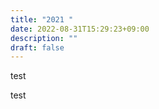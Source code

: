 ```yaml
---
title: "2021 "
date: 2022-08-31T15:29:23+09:00
description: ""
draft: false
---
```

<!--
NOTE:
Tilte is displayed as Topic title in Home page and Listing page.
Description is displayed as Short summary in Home page.
This area up to !--more-- is displayed as Summary in listing pages linked from sidebar items.
-->

test

<!--more-->
test